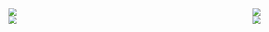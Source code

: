 <a href="https://github.com/mravariya/github-readme-stats">
<img align="left" src="https://github-readme-stats.vercel.app/api?username=mravariya&count_private=true&show_icons=true&title_color=1D3557&text_color=1D3557&icon_color=E63946&bg_color=F1FAEE&hide_border=true&include_all_commits=true" />
</a>
<a href"https://github.com/mravariya/devDocs">
<img align="right" src="https://github-readme-stats.vercel.app/api/top-langs/?username=mravariya&langs_count=8&layout=compact">
</a><br/>
<a href="https://github.com/mravariya/devDocs">
  <img align="left" src="https://github-readme-stats.vercel.app/api/pin/?username=mravariya&repo=devDocs" />
</a>
<a href="https://github.com/anuraghazra/devDocs">
  <img align="right" src="https://github-readme-stats.vercel.app/api/pin/?username=mravariya&repo=devDocs" />
</a>
